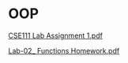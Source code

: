 # OOP
 
[CSE111 Lab Assignment 1.pdf](https://github.com/prince-efty/OOP/files/12801426/CSE111.Lab.Assignment.1.pdf)

[Lab-02_ Functions Homework.pdf](https://github.com/prince-efty/OOP/files/12920645/Lab-02_.Functions.Homework.pdf)

